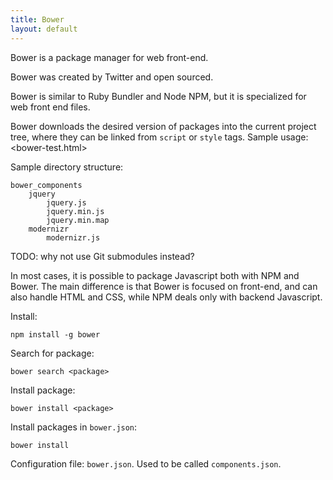 ```yaml
---
title: Bower
layout: default
---
```


Bower is a package manager for web front-end.

Bower was created by Twitter and open sourced.

Bower is similar to Ruby Bundler and Node NPM, but it is specialized for web front end files.

Bower downloads the desired version of packages into the current project tree, where they can be linked from `script` or `style` tags. Sample usage: <bower-test.html>

Sample directory structure:

    bower_components
        jquery
            jquery.js
            jquery.min.js
            jquery.min.map
        modernizr
            modernizr.js

TODO: why not use Git submodules instead?

In most cases, it is possible to package Javascript both with NPM and Bower. The main difference is that Bower is focused on front-end, and can also handle HTML and CSS, while NPM deals only with backend Javascript.

Install:

    npm install -g bower

Search for package:

    bower search <package>

Install package:

    bower install <package>

Install packages in `bower.json`:

    bower install

Configuration file: `bower.json`. Used to be called `components.json`.
